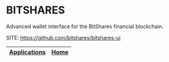 # BITSHARES
 
 Advanced wallet interface for the BitShares financial blockchain.
 
 SITE: https://github.com/bitshares/bitshares-ui

 | [Applications](https://portable-linux-apps.github.io/apps.html) | [Home](https://portable-linux-apps.github.io)
 | --- | --- |
